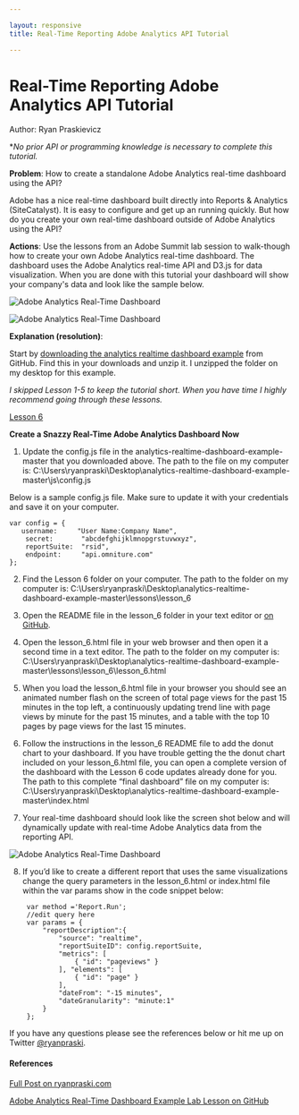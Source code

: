 ```yaml
---

layout: responsive
title: Real-Time Reporting Adobe Analytics API Tutorial

---
```

# Real-Time Reporting Adobe Analytics API Tutorial
Author: Ryan Praskievicz

**No prior API or programming knowledge is necessary to complete this tutorial.*

__Problem__: How to create a standalone Adobe Analytics real-time dashboard using the API? 


Adobe has a nice real-time dashboard built directly into Reports & Analytics (SiteCatalyst). It is easy to configure and get up an running quickly. But how do you create your own real-time dashboard outside of Adobe Analytics using the API? 

__Actions__: Use the lessons from an Adobe Summit lab session to walk-though how to create your own Adobe Analytics real-time dashboard. The dashboard uses the Adobe Analytics real-time API and D3.js for data visualization. When you are done with this tutorial your dashboard will show your company's data and look like the sample below. 

![Adobe Analytics Real-Time Dashboard](http://i2.wp.com/www.ryanpraski.com/wp-content/uploads/2016/01/adobe_analytics_real-time_dashboard_sample_.png)

![Adobe Analytics Real-Time Dashboard](images/adobe_analytics_real-time_dashboard_example.png)

__Explanation (resolution)__:

Start by [downloading the analytics realtime dashboard example](https://github.com/Adobe-Marketing-Cloud/analytics-realtime-dashboard-example/archive/master.zip) from GitHub. Find this in your downloads and unzip it. I unzipped the folder on my desktop for this example.

*I skipped Lesson 1-5 to keep the tutorial short. When you have time I highly recommend going through these lessons.* 

[Lesson 6](https://github.com/Adobe-Marketing-Cloud/analytics-realtime-dashboard-example/tree/master/lessons/lesson_6)

**Create a Snazzy Real-Time Adobe Analytics Dashboard Now**

1)  Update the config.js file in the analytics-realtime-dashboard-example-master that you downloaded above. The path to the file on my computer is: C:\Users\ryanpraski\Desktop\analytics-realtime-dashboard-example-master\js\config.js

Below is a sample config.js file. Make sure to update it with your credentials and save it on your computer.

    var config = {
       username:     "User Name:Company Name",
        secret:       "abcdefghijklmnopgrstuvwxyz",
        reportSuite:  "rsid",
        endpoint:     "api.omniture.com"
    };


2) Find the Lesson 6 folder on your computer. The path to the folder on my computer is: C:\Users\ryanpraski\Desktop\analytics-realtime-dashboard-example-master\lessons\lesson_6

3) Open the README file in the lesson_6 folder in your text editor or [on GitHub](https://github.com/Adobe-Marketing-Cloud/analytics-realtime-dashboard-example/tree/master/lessons/lesson_6).

4) Open the lesson_6.html file in your web browser and then open it a second time in a text editor. The path to the folder on my computer is: C:\Users\ryanpraski\Desktop\analytics-realtime-dashboard-example-master\lessons\lesson_6\lesson_6.html

5) When you load the lesson_6.html file in your browser you should see an animated number flash on the screen of total page views for the past 15 minutes in the top left, a continuously updating trend line with page views by minute for the past 15 minutes, and a table with the top 10 pages by page views for the last 15 minutes.

6) Follow the instructions in the lesson_6 README file to add the donut chart to your dashboard. If you have trouble getting the the donut chart included on your lesson_6.html file, you can open a complete version of the dashboard with the Lesson 6 code updates already done for you. The path to this complete “final dashboard” file on my computer is: C:\Users\ryanpraski\Desktop\analytics-realtime-dashboard-example-master\index.html

7) Your real-time dashboard should look like the screen shot below and will dynamically update with real-time Adobe Analytics data from the reporting API.

![Adobe Analytics Real-Time Dashboard](http://i2.wp.com/www.ryanpraski.com/wp-content/uploads/2016/01/adobe_analytics_real-time_dashboard_sample_.png)

8) If you’d like to create a different report that uses the same visualizations change the query parameters in the lesson_6.html or index.html file within the var params show in the code snippet below:


        var method ='Report.Run';
        //edit query here
        var params = { 
            "reportDescription":{
                "source": "realtime",
                "reportSuiteID": config.reportSuite,
                "metrics": [
                    { "id": "pageviews" }
                ], "elements": [
                    { "id": "page" }
                ],
                "dateFrom": "-15 minutes",
                "dateGranularity": "minute:1"
            }
        };

If you have any questions please see the references below or hit me up on Twitter [@ryanpraski](https://twitter.com/ryanpraski).

#### References

[Full Post on ryanpraski.com](http://www.ryanpraski.com/real-time-reporting-adobe-analytics-api-tutorial/)

[Adobe Analytics Real-Time Dashboard Example Lab Lesson on GitHub](https://github.com/Adobe-Marketing-Cloud/analytics-realtime-dashboard-example/tree/master/lessons)
